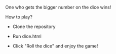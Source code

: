 One who gets the bigger number on the dice wins!

How to play?

- Clone the repository

- Run dice.html

- Click "Roll the dice" and enjoy the game!
